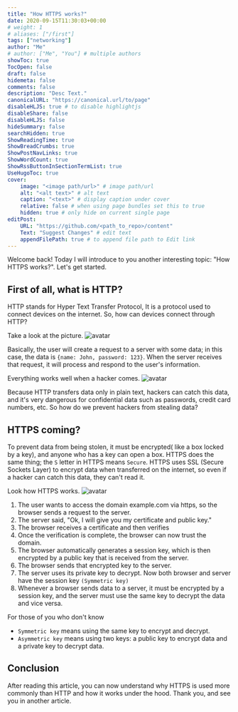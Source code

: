 ```yaml
---
title: "How HTTPS works?"
date: 2020-09-15T11:30:03+00:00
# weight: 1
# aliases: ["/first"]
tags: ["networking"]
author: "Me"
# author: ["Me", "You"] # multiple authors
showToc: true
TocOpen: false
draft: false
hidemeta: false
comments: false
description: "Desc Text."
canonicalURL: "https://canonical.url/to/page"
disableHLJS: true # to disable highlightjs
disableShare: false
disableHLJS: false
hideSummary: false
searchHidden: true
ShowReadingTime: true
ShowBreadCrumbs: true
ShowPostNavLinks: true
ShowWordCount: true
ShowRssButtonInSectionTermList: true
UseHugoToc: true
cover:
    image: "<image path/url>" # image path/url
    alt: "<alt text>" # alt text
    caption: "<text>" # display caption under cover
    relative: false # when using page bundles set this to true
    hidden: true # only hide on current single page
editPost:
    URL: "https://github.com/<path_to_repo>/content"
    Text: "Suggest Changes" # edit text
    appendFilePath: true # to append file path to Edit link
---
```

Welcome back! Today I will introduce to you another interesting topic: "How HTTPS works?". Let's get started.

## First of all, what is HTTP?

HTTP stands for Hyper Text Transfer Protocol, It is a protocol used to connect devices on the internet. So, how can devices connect through HTTP?

Take a look at the picture.
![avatar](/dev-noob/photos/how-https-works/1.png)

Basically, the user will create a request to a server with some data; in this case, the data is `{name: John, password: 123}`. When the server receives that request, it will process and respond to the user's information.

Everything works well when a hacker comes.
![avatar](/dev-noob/photos/how-https-works/2.png)

Because HTTP transfers data only in plain text, hackers can catch this data, and it's very dangerous for confidential data such as passwords, credit card numbers, etc. So how do we prevent hackers from stealing data?

## HTTPS coming?
To prevent data from being stolen, it must be encrypted( like a box locked by a key), and anyone who has a key can open a box. HTTPS does the same thing; the `S` letter in HTTPS means `Secure`. HTTPS uses SSL (Secure Sockets Layer) to encrypt data when transferred on the internet, so even if a hacker can catch this data, they can't read it.

Look how HTTPS works.
![avatar](/dev-noob/photos/how-https-works/3.png)

1. The user wants to access the domain example.com via https, so the browser sends a request to the server.
2. The server said, "Ok, I will give you my certificate and public key."
3. The browser receives a certificate and then verifies
4. Once the verification is complete, the browser can now trust the domain.
5. The browser automatically generates a session key, which is then encrypted by a public key that is received from the server.
6. The browser sends that encrypted key to the server.
7. The server uses its private key to decrypt. Now both browser and server have the session key `(Symmetric key)`
8. Whenever a browser sends data to a server, it must be encrypted by a session key, and the server must use the same key to decrypt the data and vice versa.

For those of you who don't know
- `Symmetric key` means using the same key to encrypt and decrypt.
- `Asymmetric key` means using two keys: a public key to encrypt data and a private key to decrypt data.

## Conclusion
After reading this article, you can now understand why HTTPS is used more commonly than HTTP and how it works under the hood. Thank you, and see you in another article.